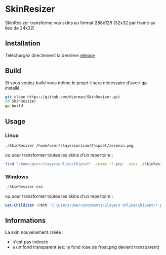 # SkinResizer

SkinResizer transforme vos skins au format 288x128 (32x32 par frame au lieu de 24x32)

## Installation

Téléchargez directement la dernière [release](https://github.com/HLerman/SkinResizer/releases/latest)

## Build

Si vous voulez build vous même le projet il sera nécessaire d'avoir [go](https://go.dev/doc/install) installé.

```bash
git clone https://github.com/HLerman/SkinResizer.git
cd SkinResizer
go build
```

## Usage

### Linux
```bash
./SkinResizer /home/user/slayersonline/Chipset/zeronin.png
```

ou pour transformer toutes les skins d'un repertoire :

```bash
find "/home/user/slayersonline/Chipset" -iname '*.png' -exec ./SkinResizer {} \;
```

### Windows
```powershell
./SkinResizer.exe 
```

ou pour transformer toutes les skins d'un repertoire :

```powershell
Get-ChildItem -Path 'C:\Users\User\Documents\Slayers Online\Chipset\*.png' | Foreach {SkinResizer.exe $_.fullname}
```

## Informations

La skin nouvellement créée :
- n'est pas indexée
- a un fond transparent (ex: le fond rose de frost.png devient transparent)